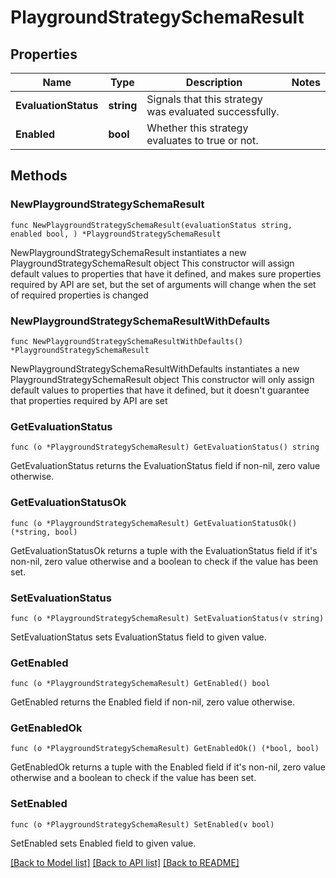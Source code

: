 # PlaygroundStrategySchemaResult

## Properties

Name | Type | Description | Notes
------------ | ------------- | ------------- | -------------
**EvaluationStatus** | **string** | Signals that this strategy was evaluated successfully. | 
**Enabled** | **bool** | Whether this strategy evaluates to true or not. | 

## Methods

### NewPlaygroundStrategySchemaResult

`func NewPlaygroundStrategySchemaResult(evaluationStatus string, enabled bool, ) *PlaygroundStrategySchemaResult`

NewPlaygroundStrategySchemaResult instantiates a new PlaygroundStrategySchemaResult object
This constructor will assign default values to properties that have it defined,
and makes sure properties required by API are set, but the set of arguments
will change when the set of required properties is changed

### NewPlaygroundStrategySchemaResultWithDefaults

`func NewPlaygroundStrategySchemaResultWithDefaults() *PlaygroundStrategySchemaResult`

NewPlaygroundStrategySchemaResultWithDefaults instantiates a new PlaygroundStrategySchemaResult object
This constructor will only assign default values to properties that have it defined,
but it doesn't guarantee that properties required by API are set

### GetEvaluationStatus

`func (o *PlaygroundStrategySchemaResult) GetEvaluationStatus() string`

GetEvaluationStatus returns the EvaluationStatus field if non-nil, zero value otherwise.

### GetEvaluationStatusOk

`func (o *PlaygroundStrategySchemaResult) GetEvaluationStatusOk() (*string, bool)`

GetEvaluationStatusOk returns a tuple with the EvaluationStatus field if it's non-nil, zero value otherwise
and a boolean to check if the value has been set.

### SetEvaluationStatus

`func (o *PlaygroundStrategySchemaResult) SetEvaluationStatus(v string)`

SetEvaluationStatus sets EvaluationStatus field to given value.


### GetEnabled

`func (o *PlaygroundStrategySchemaResult) GetEnabled() bool`

GetEnabled returns the Enabled field if non-nil, zero value otherwise.

### GetEnabledOk

`func (o *PlaygroundStrategySchemaResult) GetEnabledOk() (*bool, bool)`

GetEnabledOk returns a tuple with the Enabled field if it's non-nil, zero value otherwise
and a boolean to check if the value has been set.

### SetEnabled

`func (o *PlaygroundStrategySchemaResult) SetEnabled(v bool)`

SetEnabled sets Enabled field to given value.



[[Back to Model list]](../README.md#documentation-for-models) [[Back to API list]](../README.md#documentation-for-api-endpoints) [[Back to README]](../README.md)


